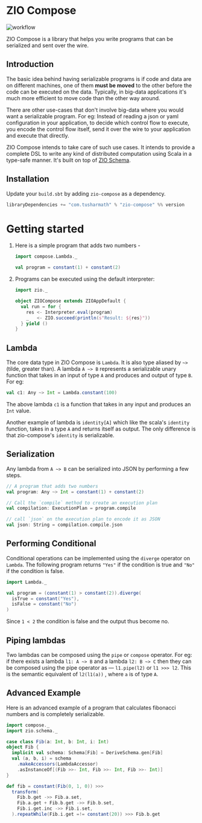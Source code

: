 # ZIO Compose

![workflow](https://github.com/tusharmath/graphql-compose/actions/workflows/ci.yml/badge.svg)

ZIO Compose is a library that helps you write programs that can be serialized and sent over the wire.

## Introduction

The basic idea behind having serializable programs is if code and data are on different machines, one of them **must be
moved** to the other before the code can be executed on the data.
Typically, in big-data applications it's much more efficient to move code than the other way around.

There are other use-cases that don't involve big-data where you would want a serializable program. For eg: Instead of
reading a json or yaml configuration in your application, to decide which control flow to execute, you encode the
control flow itself, send it over the wire to your application and execute that directly.

ZIO Compose intends to take care of such use cases. It intends to provide a complete DSL to write any kind of
distributed computation using Scala in a type-safe manner. It's built on top of [ZIO Schema].

[zio schema]: https://github.com/zio/zio-schema/pulls

## Installation

Update your `build.sbt` by adding `zio-compose` as a dependency.

```scala
libraryDependencies += "com.tusharmath" % "zio-compose" %% version
```

# Getting started

1. Here is a simple program that adds two numbers -

   ```scala
   import compose.Lambda._

   val program = constant(1) + constant(2)
   ```

2. Programs can be executed using the default interpreter:

   ```scala
   import zio._

   object ZIOCompose extends ZIOAppDefault {
     val run = for {
       res <- Interpreter.eval(program)
       _   <- ZIO.succeed(println(s"Result: ${res}"))
     } yield ()
   }
   ```

## Lambda

The core data type in ZIO Compose is `Lambda`. It is also type aliased by `~>` (tilde, greater than). A lambda `A ~> B`
represents a serializable unary function that takes in an input of type `A` and produces and output of type `B`. For eg:

```scala
val c1: Any ~> Int = Lambda.constant(100)
```

The above lambda `c1` is a function that takes in any input and produces an `Int` value.

Another example of lambda is `identity[A]` which like the scala's `identity` function, takes in a type `A` and returns
itself as output. The only difference is that zio-compose's `identity` is serializable.

## Serialization

Any lambda from `A ~> B` can be serialized into JSON by performing a few steps.

```scala
// A program that adds two numbers
val program: Any ~> Int = constant(1) + constant(2)

// Call the `compile` method to create an execution plan
val compilation: ExecutionPlan = program.compile

// call `json` on the execution plan to encode it as JSON
val json: String = compilation.compile.json
```

## Performing Conditional

Conditional operations can be implemented using the `diverge` operator on `Lambda`.
The following program returns `"Yes"` if the condition is true and `"No"` if the condition is false.

```scala
import Lambda._

val program = (constant(1) > constant(2)).diverge(
  isTrue = constant("Yes"),
  isFalse = constant("No")
)
```

Since `1 < 2` the condition is false and the output thus become no.

## Piping lambdas

Two lambdas can be composed using the `pipe` or `compose` operator. For eg: if there exists a lambda `l1: A ~> B` and a
lambda `l2: B ~> C` then they can be composed using the pipe operator as — `l1.pipe(l2)` or `l1 >>> l2`. This is the
semantic equivalent of `l2(l1(a))` , where `a` is of type `A`.
## Advanced Example

Here is an advanced example of a program that calculates fibonacci numbers and is completely serializable.

```scala
import compose._
import zio.schema._

case class Fib(a: Int, b: Int, i: Int)
object Fib {
  implicit val schema: Schema[Fib] = DeriveSchema.gen[Fib]
  val (a, b, i) = schema
    .makeAccessors(LambdaAccessor)
    .asInstanceOf[(Fib >>- Int, Fib >>- Int, Fib >>- Int)]
}

def fib = constant(Fib(0, 1, 0)) >>>
  transform(
    Fib.b.get ->> Fib.a.set,
    Fib.a.get + Fib.b.get ->> Fib.b.set,
    Fib.i.get.inc ->> Fib.i.set,
  ).repeatWhile(Fib.i.get =!= constant(20)) >>> Fib.b.get
```
